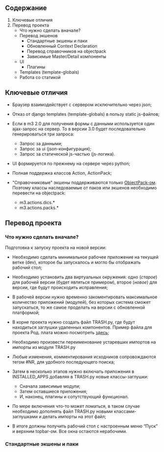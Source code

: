 <!-- 
.. title: Инструкция по переходу на M3 3.0
.. slug: migration-guide-to-m3-30
.. date: 2014/08/18 15:56:36
.. tags: 
.. link: 
.. description: 
.. type: text
-->

## Содержание

1. Ключевые отличия
2. Перевод проекта
    - Что нужно сделать вначале?
    - Перевод экшенов
        - Стандартные экшены и паки
        - Обновленный Context Declaration
        - Перевод справочников на objectpack
        - Зависимые Master/Detail компоненты
    - UI
        - Плагины
    - Templates (template-globals)
    - Работа со статикой


## Ключевые отличия

- Браузер взаимодействует с сервером исключительно через json;
- Отказ от django templates (template-globals) в пользу static js-файлов;
- Если в m3 2.0 для получения формы с данными используется один ajax-запрос на сервер.
То в версии 3.0 будет последовательно генерироваться три запроса:

    - Запрос за данными;
    - Запрос за ui (json-конфигурация);
    - Запрос за статической js-частью (js-логика).

- UI формируется по прежнему на сервере через python;
- Полная поддержка классов Action, ActionPack;
- "Справочниковые" экшены поддерживаются только
[ObjectPack-ом](http://objectpack.docs.bars-open.ru/).
Поэтому классы наследоваемые от паков или экшенов
необходимо перевести на objectpack:

    - m3.actions.dics.*
    - m3.actions.packs.*

## Перевод проекта

### Что нужно сделать вначале?

Подготовка к запуску проекта на новой версии:

- Необходимо сделать минимальное рабочее приложение на текущей ветке (dev), которое бы
запускалось и могло бы отображать рабочий стол;
- Необходимо установить два виртуальных окружения: одно (*старое*) для рабочей версии
(будет являться примером), второе (*новое*) для версии, где будут происходить исправления;
- В рабочей версии нужно временно закоментировать максимальное количество приложений (модулей), без которых
система сможет запускаться, то же самое проделать на версии с обновленной платформой;
- В корне проекта нужно создать файл TRASH.py, где будут находиться заглушки удаленных компонентов.
Пример файла для проекта Род. плата можно посмотреть
[здесь](https://gist.github.com/prefer/de542c929413195f466c);
- Необходимо произвести переименование устаревших импортов на импорты из модуля TRASH.py
- Любые изменения, комментирования исходников сопровождаются тегом #NR,
для удобного последующего поиска;
- Затем в несколько этапов нужно включать приложения в INSTALLED_APPS
добавляя в TRASH.py новые классы-заглушки:

    - Сначала зависимые модули;
    - Затем оставшиеся приложения;
    - И, наконец, плагины и сопутствующий функционал.

- По мере включения что-то может ломаться, в таком случае необходимо дополнять файл TRASH.py
новыми классами-заглушками и делать импорты на этот файл;
- В итоге должны получить рабочий стол с настроенным меню “Пуск” и верхним topbar-ом.
Все окна остаются нерабочими.


### Стандартные экшены и паки

